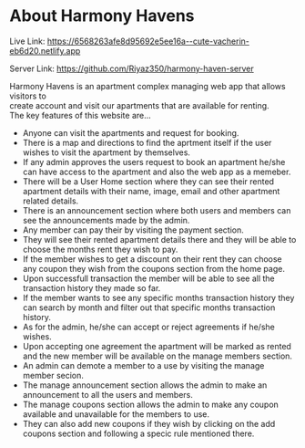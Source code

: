 # About Harmony Havens

Live Link: https://6568263afe8d95692e5ee16a--cute-vacherin-eb6d20.netlify.app

Server Link: https://github.com/Riyaz350/harmony-haven-server

Harmony Havens is an apartment complex managing web app that allows visitors to <br> create account and visit our apartments that are available for renting. <br> The key features of this website are...
- Anyone can visit the apartments and request for booking.
- There is a map and directions to find the aprtment itself if the user wishes to visit the apartment by themselves.
- If any admin approves the users request to book an apartment he/she can have access to the apartment and also the web app as a memeber.
- There will be a User Home section where they can see their rented apartment details with their name, image, email and other apartment related details.
- There is an announcement section where both users and members can see the announcements made by the admin.
- Any member can pay their by visiting the payment section.
- They will see their rented apartment details there and they will be able to choose the months rent they wish to pay.
- If the member wishes to get a discount on their rent they can choose any coupon they wish from the coupons section from the home page.
- Upon successfull transaction the member will be able to see all the transaction history they made so far.
- If the member wants to see any specific months transaction history they can search by month and filter out that specific months transaction history.
- As for the admin, he/she can accept or reject agreements if he/she wishes.
- Upon accepting one agreement the apartment will be marked as rented and the new member will be available on the manage members section.
- An admin can demote a member to a use by visiting the manage member secion.
- The manage announcement section allows the admin to make an announcement to all the users and members.
- The manage coupons section allows the admin to make any coupon available and unavailable for the members to use.
- They can also add new coupons if they wish by clicking on the add coupons section and following a specic rule mentioned there.

